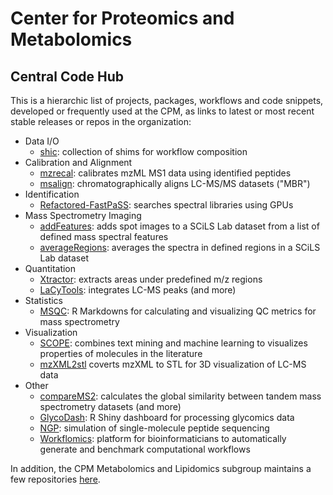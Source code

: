 # Center for Proteomics and Metabolomics

## Central Code Hub

This is a hierarchic list of projects, packages, workflows and code snippets, developed or frequently used at the CPM, as links to latest or most recent stable releases or repos in the organization:

- Data I/O
  - [shic](https://github.com/magnuspalmblad/shic): collection of shims for workflow composition
- Calibration and Alignment
  - [mzrecal](https://github.com/524D/mzrecal): calibrates mzML MS1 data using identified peptides
  - [msalign](http://www.ms-utils.org/msalign/index.html): chromatographically aligns LC-MS/MS datasets ("MBR")
- Identification
  - [Refactored-FastPaSS](https://github.com/magnuspalmblad/Refactored-FastPaSS): searches spectral libraries using GPUs
- Mass Spectrometry Imaging
  - [addFeatures](https://github.com/magnuspalmblad/addFeatures): adds spot images to a SCiLS Lab dataset from a list of defined mass spectral features
  - [averageRegions](https://github.com/magnuspalmblad/averageRegions): averages the spectra in defined regions in a SCiLS Lab dataset
- Quantitation
  - [Xtractor](http://ms-utils.org/Xtractor/): extracts areas under predefined m/z regions
  - [LaCyTools](https://git.lumc.nl/cpm/lacytools): integrates LC-MS peaks (and more)
- Statistics
  - [MSQC](https://github.com/Center-for-Proteomics-and-Metabolomics/MSQC): R Markdowns for calculating and visualizing QC metrics for mass spectrometry
- Visualization
  - [SCOPE](https://github.com/ReinV/SCOPE): combines text mining and machine learning to visualizes properties of molecules in the literature
  - [mzXML2stl](https://github.com/magnuspalmblad/mzXML2stl) coverts mzXML to STL for 3D visualization of LC-MS data
- Other
  - [compareMS2](https://github.com/524D/compareMS2): calculates the global similarity between tandem mass spectrometry datasets (and more)
  - [GlycoDash](https://github.com/Center-for-Proteomics-and-Metabolomics/GlycoDash): R Shiny dashboard for processing glycomics data
  - [NGP](https://github.com/magnuspalmblad/NGP): simulation of single-molecule peptide sequencing
  - [Workflomics](https://github.com/Workflomics): platform for bioinformaticians to automatically generate and benchmark computational workflows

In addition, the CPM Metabolomics and Lipidomics subgroup maintains a few repositories [here](https://github.com/CPM-Metabolomics-Lipidomics).
